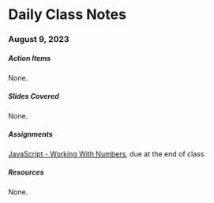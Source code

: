 # Daily Class Notes

### August 9, 2023

##### Action Items

None.

##### Slides Covered

None.

##### Assignments

[JavaScript - Working With Numbers](https://github.com/AnnieCannons/js-working-with-numbers), due at the end of class.

##### Resources

None.
